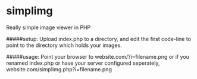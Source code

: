 simplimg
========

Really simple image viewer in PHP

#####setup:
Upload index.php to a directory, and edit the first code-line to point to the directory which holds your images.

#####usage:
Point your browser to website.com/?i=filename.png or if you renamed index.php or have your server configured seperately, website.com/simplimg.php?i=filename.png
